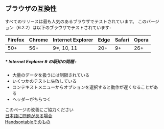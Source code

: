 ブラウザの互換性
-------------
   すべてのリリースは最も人気のあるブラウザでテストされています。
   このバージョン（6.2.2）は以下のブラウザでテストされています:

   Firefox | Chrome | Internet Explorer | Edge | Safari | Opera
   ------- | ------ | ----------------- | ---- | ------ | -----
   50+     | 56+    | 9*, 10, 11        | 20+  | 9+     | 26+  

##### **\* Internet Explorer 9 の既知の問題 :**

* 大量のデータを扱うには制限されている
* いくつかのテストに失敗している
* コンテキストメニューからオプションを選択すると動作が遅くなることがある
* ヘッダーがちらつく


このページの改善にご協力ください  
[日本語に問題がある場合](https://github.com/misogihagi/handsontable-nip/wiki)  
[Handsontableそのもの](https://github.com/handsontable/docs/edit/6.2.2/tutorials/licensing.html)
